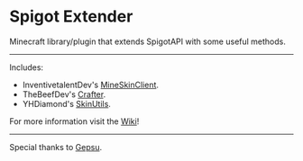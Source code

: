 # Spigot Extender

Minecraft library/plugin that extends SpigotAPI with some useful methods.

***

Includes:
- InventivetalentDev's [MineSkinClient](https://github.com/InventivetalentDev/MineskinClient).
- TheBeefDev's [Crafter](https://github.com/TheBeefDev/Crafter).
- YHDiamond's [SkinUtils](https://github.com/YHDiamond/SkinUtils).

For more information visit the [Wiki](https://github.com/VentureKraftDevs/SpigotExtender/wiki)!

***

Special thanks to [Gepsu](https://github.com/Gepsu).
